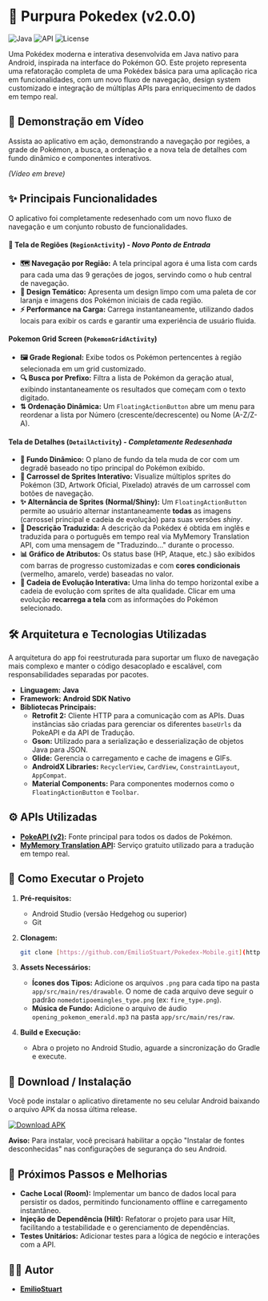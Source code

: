 # 📱 Purpura Pokedex (v2.0.0)

![Java](https://img.shields.io/badge/Language-Java-orange?style=for-the-badge&logo=android)
![API](https://img.shields.io/badge/API-PokeAPI%20%26%20MyMemory-red?style=for-the-badge)
![License](https://img.shields.io/badge/License-MIT-green?style=for-the-badge)

Uma Pokédex moderna e interativa desenvolvida em Java nativo para Android, inspirada na interface do Pokémon GO. Este projeto representa uma refatoração completa de uma Pokédex básica para uma aplicação rica em funcionalidades, com um novo fluxo de navegação, design system customizado e integração de múltiplas APIs para enriquecimento de dados em tempo real.

## 🎥 Demonstração em Vídeo

Assista ao aplicativo em ação, demonstrando a navegação por regiões, a grade de Pokémon, a busca, a ordenação e a nova tela de detalhes com fundo dinâmico e componentes interativos.

*(Vídeo em breve)*

## ✨ Principais Funcionalidades

O aplicativo foi completamente redesenhado com um novo fluxo de navegação e um conjunto robusto de funcionalidades.

#### 📍 Tela de Regiões (`RegionActivity`) - *Novo Ponto de Entrada*
* **🗺️ Navegação por Região:** A tela principal agora é uma lista com cards para cada uma das 9 gerações de jogos, servindo como o hub central de navegação.
* **🎨 Design Temático:** Apresenta um design limpo com uma paleta de cor laranja e imagens dos Pokémon iniciais de cada região.
* **⚡ Performance na Carga:** Carrega instantaneamente, utilizando dados locais para exibir os cards e garantir uma experiência de usuário fluida.

#### Pokemon Grid Screen (`PokemonGridActivity`)
* **🖼️ Grade Regional:** Exibe todos os Pokémon pertencentes à região selecionada em um grid customizado.
* **🔍 Busca por Prefixo:** Filtra a lista de Pokémon da geração atual, exibindo instantaneamente os resultados que começam com o texto digitado.
* **⇅ Ordenação Dinâmica:** Um `FloatingActionButton` abre um menu para reordenar a lista por Número (crescente/decrescente) ou Nome (A-Z/Z-A).

#### Tela de Detalhes (`DetailActivity`) - *Completamente Redesenhada*
* **🎨 Fundo Dinâmico:** O plano de fundo da tela muda de cor com um degradê baseado no tipo principal do Pokémon exibido.
* **🎠 Carrossel de Sprites Interativo:** Visualize múltiplos sprites do Pokémon (3D, Artwork Oficial, Pixelado) através de um carrossel com botões de navegação.
* **✨ Alternância de Sprites (Normal/Shiny):** Um `FloatingActionButton` permite ao usuário alternar instantaneamente **todas** as imagens (carrossel principal e cadeia de evolução) para suas versões *shiny*.
* **📜 Descrição Traduzida:** A descrição da Pokédex é obtida em inglês e traduzida para o português em tempo real via MyMemory Translation API, com uma mensagem de "Traduzindo..." durante o processo.
* **📊 Gráfico de Atributos:** Os status base (HP, Ataque, etc.) são exibidos com barras de progresso customizadas e com **cores condicionais** (vermelho, amarelo, verde) baseadas no valor.
* **🧬 Cadeia de Evolução Interativa:** Uma linha do tempo horizontal exibe a cadeia de evolução com sprites de alta qualidade. Clicar em uma evolução **recarrega a tela** com as informações do Pokémon selecionado.

## 🛠️ Arquitetura e Tecnologias Utilizadas

A arquitetura do app foi reestruturada para suportar um fluxo de navegação mais complexo e manter o código desacoplado e escalável, com responsabilidades separadas por pacotes.

* **Linguagem:** **Java**
* **Framework:** **Android SDK Nativo**
* **Bibliotecas Principais:**
    * **Retrofit 2:** Cliente HTTP para a comunicação com as APIs. Duas instâncias são criadas para gerenciar os diferentes `baseUrls` da PokeAPI e da API de Tradução.
    * **Gson:** Utilizado para a serialização e desserialização de objetos Java para JSON.
    * **Glide:** Gerencia o carregamento e cache de imagens e GIFs.
    * **AndroidX Libraries:** `RecyclerView`, `CardView`, `ConstraintLayout`, `AppCompat`.
    * **Material Components:** Para componentes modernos como o `FloatingActionButton` e `Toolbar`.

## ⚙️ APIs Utilizadas

* **[PokeAPI (v2)](https://pokeapi.co/):** Fonte principal para todos os dados de Pokémon.
* **[MyMemory Translation API](https://mymemory.translated.net/):** Serviço gratuito utilizado para a tradução em tempo real.

## 🚀 Como Executar o Projeto

1.  **Pré-requisitos:**
    * Android Studio (versão Hedgehog ou superior)
    * Git

2.  **Clonagem:**
    ```bash
    git clone [https://github.com/EmilioStuart/Pokedex-Mobile.git](https://github.com/EmilioStuart/Pokedex-Mobile.git)
    ```

3.  **Assets Necessários:**
    * **Ícones dos Tipos:** Adicione os arquivos `.png` para cada tipo na pasta `app/src/main/res/drawable`. O nome de cada arquivo deve seguir o padrão `nomedotipoemingles_type.png` (ex: `fire_type.png`).
    * **Música de Fundo:** Adicione o arquivo de áudio `opening_pokemon_emerald.mp3` na pasta `app/src/main/res/raw`.

4.  **Build e Execução:**
    * Abra o projeto no Android Studio, aguarde a sincronização do Gradle e execute.

## 📲 Download / Instalação

Você pode instalar o aplicativo diretamente no seu celular Android baixando o arquivo APK da nossa última release.

[![Download APK](https://img.shields.io/badge/Download-APK%20v2.0.0-orange?style=for-the-badge&logo=android)](https://github.com/EmilioStuart/Pokedex-Mobile/releases/download/v2.0.0/app-debug.apk)

**Aviso:** Para instalar, você precisará habilitar a opção "Instalar de fontes desconhecidas" nas configurações de segurança do seu Android.

## 🔮 Próximos Passos e Melhorias

* **Cache Local (Room):** Implementar um banco de dados local para persistir os dados, permitindo funcionamento offline e carregamento instantâneo.
* **Injeção de Dependência (Hilt):** Refatorar o projeto para usar Hilt, facilitando a testabilidade e o gerenciamento de dependências.
* **Testes Unitários:** Adicionar testes para a lógica de negócio e interações com a API.

## 👨‍💻 Autor

* **[EmilioStuart](https://github.com/EmilioStuart)**
